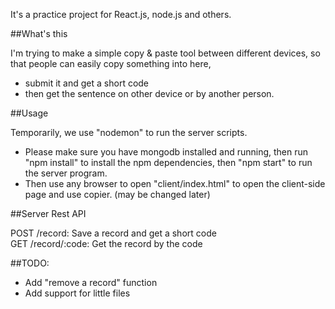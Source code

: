 It's a practice project for React.js, node.js and others. 

##What's this

I'm trying to make a simple copy & paste tool between different devices, so that people can easily copy something into here, 

+ submit it and get a short code
+ then get the sentence on other device or by another person.

##Usage

Temporarily, we use "nodemon" to run the server scripts. 

+ Please make sure you have mongodb installed and running, then run "npm install" to install the npm dependencies, then "npm start" to run the server program.
+ Then use any browser to open "client/index.html" to open the client-side page and use copier. (may be changed later)

##Server Rest API

POST /record:   Save a record and get a short code	
GET /record/:code:  Get the record by the code
 
##TODO:

+ Add "remove a record" function
+ Add support for little files